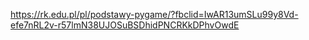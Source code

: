 https://rk.edu.pl/pl/podstawy-pygame/?fbclid=IwAR13umSLu99y8Vd-efe7nRL2v-r57lmN38UJOSuBSDhidPNCRKkDPhvOwdE

